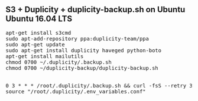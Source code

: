 ## S3 + Duplicity + duplicity-backup.sh on Ubuntu 	Ubuntu 16.04 LTS

<pre>
apt-get install s3cmd
sudo apt-add-repository ppa:duplicity-team/ppa
sudo apt-get update
sudo apt-get install duplicity haveged python-boto
apt-get install mailutils
chmod 0700 ~/.duplicity/.backup.sh
chmod 0700 ~/duplicity-backup/duplicity-backup.sh


0 3 * * * /root/.duplicity/.backup.sh && curl -fsS --retry 3 https://hchk.io/e2 > /dev/null
source "/root/.duplicity/.env_variables.conf"

</pre>
